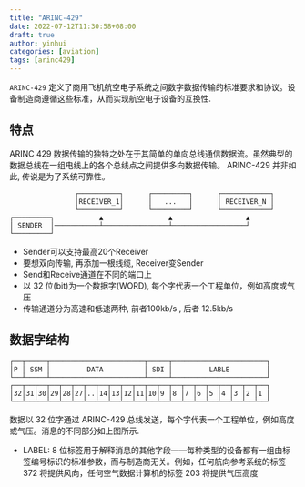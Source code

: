 ```yaml
---
title: "ARINC-429"
date: 2022-07-12T11:30:58+08:00
draft: true
author: yinhui
categories: [aviation]
tags: [arinc429] 
---
```


`ARINC-429` 定义了商用飞机航空电子系统之间数字数据传输的标准要求和协议。设备制造商遵循这些标准，从而实现航空电子设备的互换性.

<!--more-->



## 特点

ARINC 429 数据传输的独特之处在于其简单的单向总线通信数据流。虽然典型的数据总线在一组电线上的各个总线点之间提供多向数据传输。 ARINC-429 并非如此, 传说是为了系统可靠性。

```shell
                ┌──────────┐      ┌─────────┐      ┌────────────┐
                │RECEIVER_1│      │   ...   │      │ RECEIVER_N │
                └──────────┘      └─────────┘      └────────────┘
┌─────────┐           ▲                ▲                  ▲      
│ SENDER  │───────────┴────────────────┴──────────────────┘      
└─────────┘                                                      
```

+ Sender可以支持最高20个Receiver
+ 要想双向传输, 再添加一根线缆, Receiver变Sender
+ Send和Receive通道在不同的端口上
+ 以 32 位(bit)为一个数据字(WORD), 每个字代表一个工程单位，例如高度或气压
+ 传输通道分为高速和低速两种, 前者100kb/s , 后者 12.5kb/s



## 数据字结构

```shell
┌──┬─────┬───────────────────────┬─────┬───────────────────────┐
│P │ SSM │         DATA          │ SDI │         LABLE         │
└──┴─────┴───────────────────────┴─────┴───────────────────────┘
┌──┬──┬──┬──┬──┬──┬──┬──┬──┬──┬──┬──┬──┬──┬──┬──┬──┬──┬──┬──┬──┐
│32│31│30│29│28│27│..│14│13│12│11│10│9 │8 │7 │6 │5 │4 │3 │2 │1 │
└──┴──┴──┴──┴──┴──┴──┴──┴──┴──┴──┴──┴──┴──┴──┴──┴──┴──┴──┴──┴──┘
```

数据以 32 位字通过 ARINC-429 总线发送，每个字代表一个工程单位，例如高度或气压。消息的不同部分如上图所示.

+ LABEL: 8 位标签用于解释消息的其他字段——每种类型的设备都有一组由标签编号标识的标准参数，而与制造商无关。例如，任何航向参考系统的标签 372 将提供风向，任何空气数据计算机的标签 203 将提供气压高度

